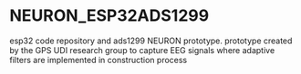 # NEURON_ESP32ADS1299
 esp32 code repository and ads1299 NEURON prototype.  prototype created by the GPS UDI research group to capture EEG signals where adaptive filters are implemented  in construction process
